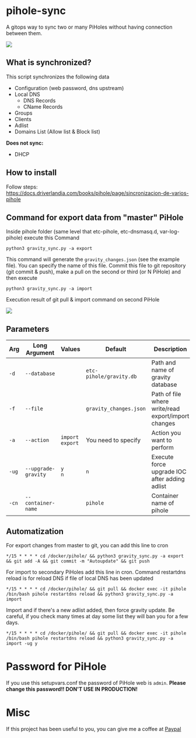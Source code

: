 # pihole-sync
A gitops way to sync two or many PiHoles without having connection between them.

[![](https://docs.driverlandia.com/uploads/images/gallery/2023-10/scaled-1680-/YzZcEwjAOPOvwIHo-image-1697823619387.png)](https://docs.driverlandia.com/uploads/images/gallery/2023-10/YzZcEwjAOPOvwIHo-image-1697823619387.png)

## What is synchronized?

This script synchronizes the following data

- Configuration (web password, dns upstream)
- Local DNS 
  - DNS Records
  - CName Records
- Groups
- Clients 
- Adlist
- Domains List (Allow list & Block list)


**Does not sync:**

- DHCP


## How to install

Follow steps: https://docs.driverlandia.com/books/pihole/page/sincronizacion-de-varios-pihole

## Command for export data from "master" PiHole

Inside pihole folder (same level that etc-pihole, etc-dnsmasq.d, var-log-pihole) execute this Command


```
python3 gravity_sync.py -a export
```

This command will generate the `gravity_changes.json` (see the example file). You can specify the name of this file.
Commit this file to git repository (git commit & push), make a pull on the second or third (or N PiHole) and then execute

```
python3 gravity_sync.py -a import
```

Execution result of git pull & import command on second PiHole

[![](https://docs.driverlandia.com/uploads/images/gallery/2023-10/scaled-1680-/xZyFuURATx1sQGcK-image-1698661376076.png)](https://docs.driverlandia.com/uploads/images/gallery/2023-10/xZyFuURATx1sQGcK-image-1698661376076.png)

## Parameters

|Arg|Long Argument|Values|Default|Description|
|-|-|-|-|-|
|`-d`|`--database`||`etc-pihole/gravity.db`|Path and name of gravity database|
|`-f`|`--file`||`gravity_changes.json`|Path of file where write/read export/import changes|
|`-a`|`--action`|`import`<br>`export`|You need to specify|Action you want to perform|
|`-ug`|`--upgrade-gravity`|`y`</br>`n`|`n`|Execute force upgrade IOC after adding adlist|
|`-cn`|`--container-name`||`pihole`|Container name of pihole|


## Automatization


For export changes from master to git, you can add this line to cron 

```
*/15 * * * * cd /docker/pihole/ && python3 gravity_sync.py -a export && git add -A && git commit -m "Autoupdate" && git push 
```

For import to secondary PiHoles add this line in cron. Command restartdns reload is for reload DNS if file of local DNS has been updated

```
*/15 * * * * cd /docker/pihole/ && git pull && docker exec -it pihole /bin/bash pihole restartdns reload && python3 gravity_sync.py -a import
```

Import and if there's a new adlist added, then force gravity update. Be careful, if you check many times at day some list they will ban you for a few days.

```
*/15 * * * * cd /docker/pihole/ && git pull && docker exec -it pihole /bin/bash pihole restartdns reload && python3 gravity_sync.py -a import -ug y
```


# Password for PiHole 

If you use this setupvars.conf the password of PiHole web is `admin`. 
**Please change this password!! DON'T USE IN PRODUCTION!**


# Misc

If this project has been useful to you, you can give me a coffee at [Paypal](https://paypal.me/guillerg86?country.x=ES&locale.x=es_ES)


